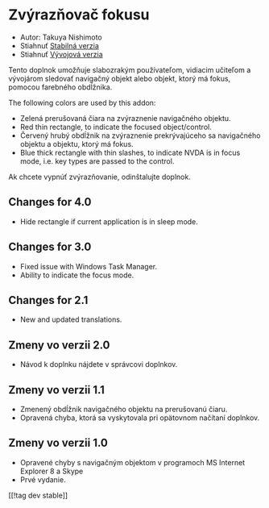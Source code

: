 # Zvýrazňovač fokusu #

* Autor: Takuya Nishimoto
* Stiahnuť [Stabilná verzia][2]
* Stiahnuť [Vývojová verzia][1]

Tento doplnok umožňuje slabozrakým používateľom, vidiacim učiteľom a
vývojárom sledovať navigačný objekt alebo objekt, ktorý má fokus, pomocou
farebného obdĺžnika.

The following colors are used by this addon:

* Zelená prerušovaná čiara na zvýraznenie navigačného objektu.
* Red thin rectangle, to indicate the focused object/control.
* Červený hrubý obdĺžnik na zvýraznenie prekrývajúceho sa navigačného
  objektu a objektu, ktorý má fokus.
* Blue thick rectangle with thin slashes, to indicate NVDA is in focus mode,
  i.e. key types are passed to the control.

Ak chcete vypnúť zvýrazňovanie, odinštalujte doplnok.

## Changes for 4.0 ##

* Hide rectangle if current application is in sleep mode.

## Changes for 3.0 ##

* Fixed issue with Windows Task Manager.
* Ability to indicate the focus mode.

## Changes for 2.1 ##

* New and updated translations.

## Zmeny vo verzii 2.0 ##

* Návod k doplnku nájdete v správcovi doplnkov.

## Zmeny vo verzii 1.1 ##

* Zmenený obdĺžnik navigačného objektu na prerušovanú čiaru.
* Opravená chyba, ktorá sa vyskytovala pri opätovnom načítaní doplnkov.

## Zmeny vo verzii 1.0 ##

* Opravené chyby s navigačným objektom v programoch MS Internet Explorer 8 a
  Skype
* Prvé vydanie.


[[!tag dev stable]]

[1]: http://addons.nvda-project.org/files/get.php?file=fh-dev

[2]: http://addons.nvda-project.org/files/get.php?file=fh
